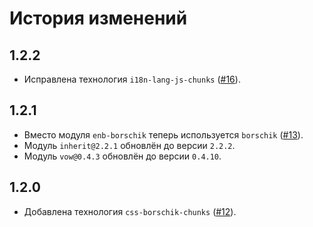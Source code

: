 История изменений
=================

1.2.2
-----

* Исправлена технология `i18n-lang-js-chunks` ([#16]).

1.2.1
-----

* Вместо модуля `enb-borschik` теперь используется `borschik` ([#13]).
* Модуль `inherit@2.2.1` обновлён до версии `2.2.2`.
* Модуль `vow@0.4.3` обновлён до версии `0.4.10`.

1.2.0
-----

* Добавлена технология `css-borschik-chunks` ([#12]).

[#16]: https://github.com/enb-make/enb-bembundle/issues/16
[#13]: https://github.com/enb-make/enb-bembundle/issues/13
[#12]: https://github.com/enb-make/enb-bembundle/pull/12
